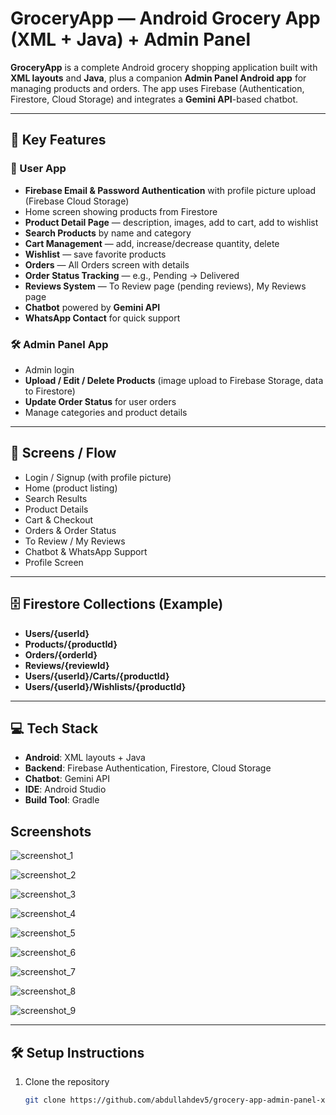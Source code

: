 # GroceryApp — Android Grocery App (XML + Java) + Admin Panel

**GroceryApp** is a complete Android grocery shopping application built with **XML layouts** and **Java**, plus a companion **Admin Panel Android app** for managing products and orders. The app uses Firebase (Authentication, Firestore, Cloud Storage) and integrates a **Gemini API**-based chatbot.

---

## 🚀 Key Features

### 🛒 User App
- **Firebase Email & Password Authentication** with profile picture upload (Firebase Cloud Storage)
- Home screen showing products from Firestore
- **Product Detail Page** — description, images, add to cart, add to wishlist
- **Search Products** by name and category
- **Cart Management** — add, increase/decrease quantity, delete
- **Wishlist** — save favorite products
- **Orders** — All Orders screen with details
- **Order Status Tracking** — e.g., Pending → Delivered
- **Reviews System** — To Review page (pending reviews), My Reviews page
- **Chatbot** powered by **Gemini API**
- **WhatsApp Contact** for quick support

### 🛠 Admin Panel App
- Admin login
- **Upload / Edit / Delete Products** (image upload to Firebase Storage, data to Firestore)
- **Update Order Status** for user orders
- Manage categories and product details

---

## 📱 Screens / Flow
- Login / Signup (with profile picture)
- Home (product listing)
- Search Results
- Product Details
- Cart & Checkout
- Orders & Order Status
- To Review / My Reviews
- Chatbot & WhatsApp Support
- Profile Screen

---

## 🗄 Firestore Collections (Example)
- **Users/{userId}**
- **Products/{productId}**
- **Orders/{orderId}**
- **Reviews/{reviewId}**
- **Users/{userId}/Carts/{productId}**
- **Users/{userId}/Wishlists/{productId}**

---

## 💻 Tech Stack
- **Android**: XML layouts + Java
- **Backend**: Firebase Authentication, Firestore, Cloud Storage
- **Chatbot**: Gemini API
- **IDE**: Android Studio
- **Build Tool**: Gradle


## Screenshots

![screenshot_1](https://github.com/user-attachments/assets/2293bc82-da1e-4a15-a4b4-32761b74680a)

![screenshot_2](https://github.com/user-attachments/assets/24a7d89c-1467-436b-8084-3dd3f6412b3d)

![screenshot_3](https://github.com/user-attachments/assets/7c71a616-e2ce-4516-8104-ea9ffa521bc4)

![screenshot_4](https://github.com/user-attachments/assets/c55bca9e-8d19-4d7c-af6a-e88c6a8aedbd)

![screenshot_5](https://github.com/user-attachments/assets/d946e316-c27b-45f5-a0ee-ec63c5ca3245)

![screenshot_6](https://github.com/user-attachments/assets/2d1a6b07-2821-46c1-8112-90363d4e592d)

![screenshot_7](https://github.com/user-attachments/assets/f4acec27-a498-420b-8e1b-879e5f4d6cd5)

![screenshot_8](https://github.com/user-attachments/assets/3e05697d-a30a-4c0e-9e8f-967318db055d)

![screenshot_9](https://github.com/user-attachments/assets/ebcb78ff-b25c-4b5f-8866-5c160e874a99)


---

## 🛠 Setup Instructions
1. Clone the repository  
   ```bash
   git clone https://github.com/abdullahdev5/grocery-app-admin-panel-xml-and-java.git
